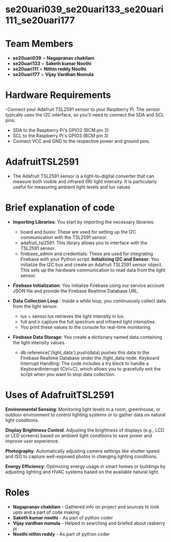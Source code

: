 # se20uari039_se20uari133_se20uari111_se20uari177

# Team Members

- **se20uari039** = **Nagapranav chakilam**
- **se20uari133** = **Saketh kumar Noothi**
- **se20uari111** = **Nithin reddy Noothi**
- **se20uari177** = **Vijay Vardhan Nomula**

# Hardware Requirements

-Connect your Adafruit TSL2591 sensor to your Raspberry Pi. The sensor typically uses the I2C interface, so you'll need to connect the SDA and SCL pins.

- SDA to the Raspberry Pi's GPIO2 (BCM pin 2)
- SCL to the Raspberry Pi's GPIO3 (BCM pin 3)
- Connect VCC and GND to the respective power and ground pins.

# AdafruitTSL2591

- The Adafruit TSL2591 sensor is a light-to-digital converter that can measure both visible and infrared (IR) light intensity. It is particularly useful for measuring ambient light levels and lux values

# Brief explanation of code

- **Importing Libraries**: You start by importing the necessary libraries:

    - board and busio: These are used for setting up the I2C communication with the TSL2591 sensor.
    - adafruit_tsl2591: This library allows you to interface with the TSL2591 sensor.
    - firebase_admin and credentials: These are used for integrating Firebase with your Python script.
  **Initializing I2C and Sensor**: You initialize the I2C bus and create an Adafruit TSL2591 sensor object. This sets up the hardware communication to read data from the light sensor.

- **Firebase Initialization**: You initialize Firebase using our service account JSON file and provide the Firebase Realtime Database URL.

- **Data Collection Loop** : Inside a while loop, you continuously collect data from the light sensor.

   - lux = sensor.lux retrieves the light intensity in lux.
   - full and ir capture the full spectrum and infrared light intensities.
   - You print these values to the console for real-time monitoring.
- **Firebase Data Storage**: You create a dictionary named data containing the light intensity values.
   - db.reference('/light_data').push(data) pushes this data to the Firebase Realtime Database under the /light_data node.
  Keyboard Interrupt Handling: The code includes a try block to handle a KeyboardInterrupt (Ctrl+C), which allows you to gracefully exit the script when you want to stop data collection.

# Uses of AdafruitTSL2591

**Environmental Sensing**: Monitoring light levels in a room, greenhouse, or outdoor environment to control lighting systems or to gather data on natural light conditions.

**Display Brightness Control**: Adjusting the brightness of displays (e.g., LCD or LED screens) based on ambient light conditions to save power and improve user experience.

**Photography**: Automatically adjusting camera settings like shutter speed and ISO to capture well-exposed photos in changing lighting conditions.

**Energy Efficiency**: Optimizing energy usage in smart homes or buildings by adjusting lighting and HVAC systems based on the available natural light.

# Roles
- **Nagapranav chakilam** - Gathered info on project and sources to look upto and a part of code making
- **Saketh kumar noothi** - As part of python coder
- **Vijay vardhan nomula** - Helped in searching and briefed about rasberry pi 
- **Noothi nithin reddy** -  As part of python coder
